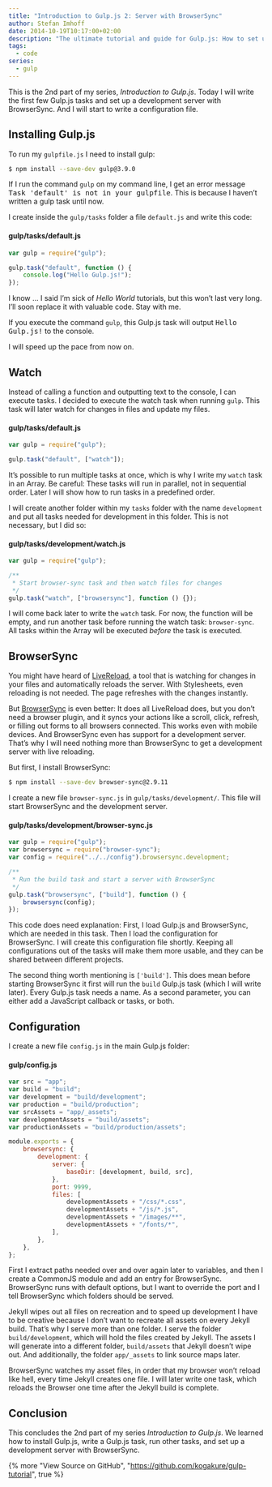 ```yaml
---
title: "Introduction to Gulp.js 2: Server with BrowserSync"
author: Stefan Imhoff
date: 2014-10-19T10:17:00+02:00
description: "The ultimate tutorial and guide for Gulp.js: How to set up a development server with BrowserSync."
tags:
  - code
series:
  - gulp
---
```


This is the 2nd part of my series, _Introduction to Gulp.js_. Today I will write the first few Gulp.js tasks and set up a development server with BrowserSync. And I will start to write a configuration file.

## Installing Gulp.js

To run my `gulpfile.js` I need to install gulp:

```bash
$ npm install --save-dev gulp@3.9.0
```

If I run the command `gulp` on my command line, I get an error message <samp>Task 'default' is not in your gulpfile</samp>. This is because I haven’t written a gulp task until now.

I create inside the `gulp/tasks` folder a file `default.js` and write this code:

#### gulp/tasks/default.js

```javascript
var gulp = require("gulp");

gulp.task("default", function () {
	console.log("Hello Gulp.js!");
});
```

I know … I said I’m sick of _Hello World_ tutorials, but this won’t last very long. I’ll soon replace it with valuable code. Stay with me.

If you execute the command `gulp`, this Gulp.js task will output <samp>Hello Gulp.js!</samp> to the console.

I will speed up the pace from now on.

## Watch

Instead of calling a function and outputting text to the console, I can execute tasks. I decided to execute the watch task when running `gulp`. This task will later watch for changes in files and update my files.

#### gulp/tasks/default.js

```javascript
var gulp = require("gulp");

gulp.task("default", ["watch"]);
```

It’s possible to run multiple tasks at once, which is why I write my `watch` task in an Array. Be careful: These tasks will run in parallel, not in sequential order. Later I will show how to run tasks in a predefined order.

I will create another folder within my `tasks` folder with the name `development` and put all tasks needed for development in this folder. This is not necessary, but I did so:

#### gulp/tasks/development/watch.js

```javascript
var gulp = require("gulp");

/**
 * Start browser-sync task and then watch files for changes
 */
gulp.task("watch", ["browsersync"], function () {});
```

I will come back later to write the `watch` task. For now, the function will be empty, and run another task before running the watch task: `browser-sync`. All tasks within the Array will be executed _before_ the task is executed.

## BrowserSync

You might have heard of [LiveReload](http://livereload.com/), a tool that is watching for changes in your files and automatically reloads the server. With Stylesheets, even reloading is not needed. The page refreshes with the changes instantly.

But [BrowserSync](https://browsersync.io/) is even better: It does all LiveReload does, but you don’t need a browser plugin, and it syncs your actions like a scroll, click, refresh, or filling out forms to all browsers connected. This works even with mobile devices. And BrowserSync even has support for a development server. That’s why I will need nothing more than BrowserSync to get a development server with live reloading.

But first, I install BrowserSync:

```bash
$ npm install --save-dev browser-sync@2.9.11
```

I create a new file `browser-sync.js` in `gulp/tasks/development/`. This file will start BrowserSync and the development server.

#### gulp/tasks/development/browser-sync.js

```javascript
var gulp = require("gulp");
var browsersync = require("browser-sync");
var config = require("../../config").browsersync.development;

/**
 * Run the build task and start a server with BrowserSync
 */
gulp.task("browsersync", ["build"], function () {
	browsersync(config);
});
```

This code does need explanation: First, I load Gulp.js and BrowserSync, which are needed in this task. Then I load the configuration for BrowserSync. I will create this configuration file shortly. Keeping all configurations out of the tasks will make them more usable, and they can be shared between different projects.

The second thing worth mentioning is `['build']`. This does mean before starting BrowserSync it first will run the `build` Gulp.js task (which I will write later). Every Gulp.js task needs a name. As a second parameter, you can either add a JavaScript callback or tasks, or both.

## Configuration

I create a new file `config.js` in the main Gulp.js folder:

#### gulp/config.js

```javascript
var src = "app";
var build = "build";
var development = "build/development";
var production = "build/production";
var srcAssets = "app/_assets";
var developmentAssets = "build/assets";
var productionAssets = "build/production/assets";

module.exports = {
	browsersync: {
		development: {
			server: {
				baseDir: [development, build, src],
			},
			port: 9999,
			files: [
				developmentAssets + "/css/*.css",
				developmentAssets + "/js/*.js",
				developmentAssets + "/images/**",
				developmentAssets + "/fonts/*",
			],
		},
	},
};
```

First I extract paths needed over and over again later to variables, and then I create a CommonJS module and add an entry for BrowserSync. BrowserSync runs with default options, but I want to override the port and I tell BrowserSync which folders should be served.

Jekyll wipes out all files on recreation and to speed up development I have to be creative because I don’t want to recreate all assets on every Jekyll build. That’s why I serve more than one folder. I serve the folder `build/development`, which will hold the files created by Jekyll. The assets I will generate into a different folder, `build/assets` that Jekyll doesn’t wipe out. And additionally, the folder `app/_assets` to link source maps later.

BrowserSync watches my asset files, in order that my browser won’t reload like hell, every time Jekyll creates one file. I will later write one task, which reloads the Browser one time after the Jekyll build is complete.

## Conclusion

This concludes the 2nd part of my series _Introduction to Gulp.js_. We learned how to install Gulp.js, write a Gulp.js task, run other tasks, and set up a development server with BrowserSync.

{% more "View Source on GitHub", "https://github.com/kogakure/gulp-tutorial", true %}

